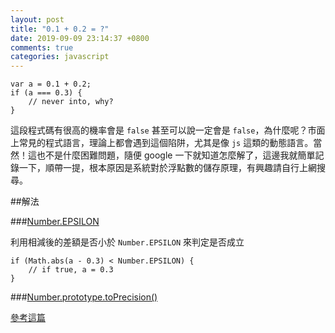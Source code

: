 ```yaml
---
layout: post
title: "0.1 + 0.2 = ?"
date: 2019-09-09 23:14:37 +0800
comments: true
categories: javascript
---
```

```
var a = 0.1 + 0.2;
if (a === 0.3) {
	// never into, why?
}
```

這段程式碼有很高的機率會是 `false` 甚至可以說一定會是 `false`，為什麼呢？市面上常見的程式語言，理論上都會遇到這個陷阱，尤其是像 `js` 這類的動態語言。當然！這也不是什麼困難問題，隨便 google 一下就知道怎麼解了，這邊我就簡單記錄一下，順帶一提，根本原因是系統對於浮點數的儲存原理，有興趣請自行上網搜尋。

##解法

###[Number.EPSILON](https://developer.mozilla.org/en-US/docs/Web/JavaScript/Reference/Global_Objects/Number/EPSILON)

利用相減後的差額是否小於 `Number.EPSILON` 來判定是否成立

```
if (Math.abs(a - 0.3) < Number.EPSILON) {
	// if true, a = 0.3
}
```

###[Number.prototype.toPrecision()](https://developer.mozilla.org/en-US/docs/Web/JavaScript/Reference/Global_Objects/Number/toPrecision)

[參考這篇](https://github.com/camsong/blog/issues/9)